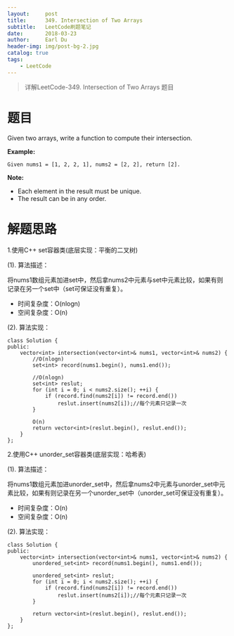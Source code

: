 ```yaml
---
layout:     post
title:      349. Intersection of Two Arrays
subtitle:   LeetCode刷题笔记
date:       2018-03-23
author:     Earl Du
header-img: img/post-bg-2.jpg
catalog: true
tags:
    - LeetCode
---
```


>详解LeetCode-349. Intersection of Two Arrays 题目

# 题目 #

Given two arrays, write a function to compute their intersection.

**Example:**

	Given nums1 = [1, 2, 2, 1], nums2 = [2, 2], return [2].

**Note:**

- Each element in the result must be unique.
- The result can be in any order.

# 解题思路 #

1.使用C++ set容器类(底层实现：平衡的二叉树)

(1). 算法描述：

将nums1数组元素加进set中，然后拿nums2中元素与set中元素比较，如果有则记录在另一个set中（set可保证没有重复）。

- 时间复杂度：O(nlogn)
- 空间复杂度：O(n)

(2). 算法实现：

	class Solution {
	public:
	    vector<int> intersection(vector<int>& nums1, vector<int>& nums2) {
			//O(nlogn)
	        set<int> record(nums1.begin(), nums1.end());
			
			//O(nlogn)
	        set<int> reslut;
	        for (int i = 0; i < nums2.size(); ++i) {
	            if (record.find(nums2[i]) != record.end())
	                reslut.insert(nums2[i]);//每个元素只记录一次
	        }
			
			O(n)
	        return vector<int>(reslut.begin(), reslut.end());
	    }
	};

2.使用C++ unorder_set容器类(底层实现：哈希表)

(1). 算法描述：

将nums1数组元素加进unorder_set中，然后拿nums2中元素与unorder_set中元素比较，如果有则记录在另一个unorder_set中（unorder_set可保证没有重复）。

- 时间复杂度：O(n)
- 空间复杂度：O(n)

(2). 算法实现：

	class Solution {
	public:
	    vector<int> intersection(vector<int>& nums1, vector<int>& nums2) {
	        unordered_set<int> record(nums1.begin(), nums1.end());
	
	        unordered_set<int> reslut;
	        for (int i = 0; i < nums2.size(); ++i) {
	            if (record.find(nums2[i]) != record.end())
	                reslut.insert(nums2[i]);//每个元素只记录一次
	        }
	
	        return vector<int>(reslut.begin(), reslut.end());
	    }
	};	